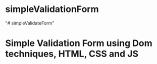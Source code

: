 # simpleValidationForm
"# simpleValidateForm" 
# Simple Validation Form using Dom techniques, HTML, CSS and JS
